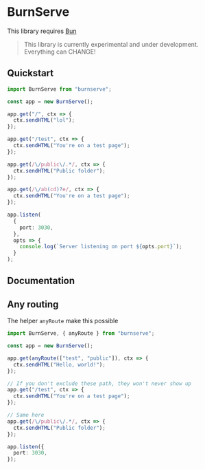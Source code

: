 # BurnServe

This library requires [Bun](https://bun.sh)

> This library is currently experimental and under development. Everything can CHANGE!

## Quickstart

```ts
import BurnServe from "burnserve";

const app = new BurnServe();

app.get("/", ctx => {
  ctx.sendHTML("lol");
});

app.get("/test", ctx => {
  ctx.sendHTML("You're on a test page");
});

app.get(/\/public\/.*/, ctx => {
  ctx.sendHTML("Public folder");
});

app.get(/\/ab(cd)?e/, ctx => {
  ctx.sendHTML("You're on a test page");
});

app.listen(
  {
    port: 3030,
  },
  opts => {
    console.log(`Server listening on port ${opts.port}`);
  }
);
```

## Documentation

## Any routing

The helper `anyRoute` make this possible

```ts
import BurnServe, { anyRoute } from "burnserve";

const app = new BurnServe();

app.get(anyRoute(["test", "public"]), ctx => {
  ctx.sendHTML("Hello, world!");
});

// If you don't exclude these path, they won't never show up
app.get("/test", ctx => {
  ctx.sendHTML("You're on a test page");
});

// Same here
app.get(/\/public\/.*/, ctx => {
  ctx.sendHTML("Public folder");
});

app.listen({
  port: 3030,
});
```
